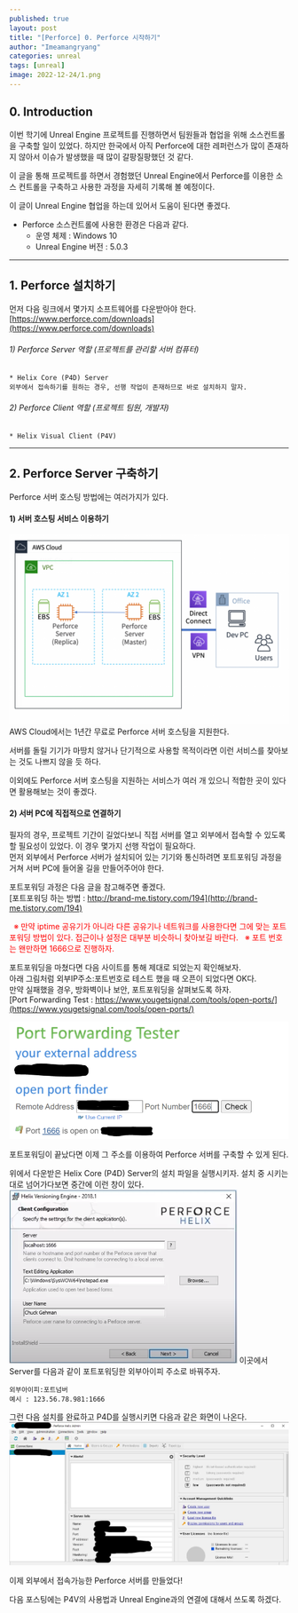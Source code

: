 ```yaml
---
published: true
layout: post
title: "[Perforce] 0. Perforce 시작하기"
author: "Imeamangryang"
categories: unreal
tags: [unreal]
image: 2022-12-24/1.png
---
```


## 0. Introduction
이번 학기에 Unreal Engine 프로젝트를 진행하면서 팀원들과 협업을 위해 소스컨트롤을 구축할 일이 있었다. 하지만 한국에서 아직 Perforce에 대한 레퍼런스가 많이 존재하지 않아서 이슈가 발생했을 때 많이 갈팡질팡했던 것 같다.

이 글을 통해 프로젝트를 하면서 경험했던 Unreal Engine에서 Perforce를 이용한 소스 컨트롤을 구축하고 사용한 과정을 자세히 기록해 볼 예정이다.

이 글이 Unreal Engine 협업을 하는데 있어서 도움이 된다면 좋겠다.

* Perforce 소스컨트롤에 사용한 환경은 다음과 같다.
    * 운영 체제 : Windows 10 
    * Unreal Engine 버전 : 5.0.3

***

## 1. Perforce 설치하기
먼저 다음 링크에서 몇가지 소프트웨어를 다운받아야 한다.
[https://www.perforce.com/downloads](https://www.perforce.com/downloads)

###### 1) Perforce Server 역할 (프로젝트를 관리할 서버 컴퓨터)
    * Helix Core (P4D) Server
    외부에서 접속하기를 원하는 경우, 선행 작업이 존재하므로 바로 설치하지 말자.


###### 2) Perforce Client 역할 (프로젝트 팀원, 개발자)
    * Helix Visual Client (P4V)


***

## 2. Perforce Server 구축하기
Perforce 서버 호스팅 방법에는 여러가지가 있다.

#### 1) 서버 호스팅 서비스 이용하기
![](/assets/img/2022-12-24/2.png)
AWS Cloud에서는 1년간 무료로 Perforce 서버 호스팅을 지원한다.

서버를 돌릴 기기가 마땅치 않거나 단기적으로 사용할 목적이라면 이런 서비스를 찾아보는 것도 나쁘지 않을 듯 하다.

이외에도 Perforce 서버 호스팅을 지원하는 서비스가 여러 개 있으니 적합한 곳이 있다면 활용해보는 것이 좋겠다.

#### 2) 서버 PC에 직접적으로 연결하기
필자의 경우, 프로젝트 기간이 길었다보니 직접 서버를 열고 외부에서 접속할 수 있도록 할 필요성이 있었다. 이 경우 몇가지 선행 작업이 필요하다.  
먼저 외부에서 Perforce 서버가 설치되어 있는 기기와 통신하려면 포트포워딩 과정을 거쳐 서버 PC에 들어올 길을 만들어주어야 한다.

포트포워딩 과정은 다음 글을 참고해주면 좋겠다.  
[포트포워딩 하는 방법 : http://brand-me.tistory.com/194](http://brand-me.tistory.com/194)

<span style = "color : red">&nbsp;  ※ 만약 iptime 공유기가 아니라 다른 공유기나 네트워크를 사용한다면 그에 맞는 포트포워딩 방법이 있다. 접근이나 설정은 대부분 비슷하니 찾아보길 바란다.
&nbsp; ※ 포트 번호는 왠만하면 1666으로 진행하자.</span> 

포트포워딩을 마쳤다면 다음 사이트를 통해 제대로 되었는지 확인해보자.  
아래 그림처럼 외부IP주소:포트번호로 테스트 했을 때 오픈이 되었다면 OK다.  
만약 실패했을 경우, 방화벽이나 보안, 포트포워딩을 살펴보도록 하자.  
[Port Forwarding Test : https://www.yougetsignal.com/tools/open-ports/](https://www.yougetsignal.com/tools/open-ports/)  

![](/assets/img/2022-12-24/3.PNG)  


포트포워딩이 끝났다면 이제 그 주소를 이용하여 Perforce 서버를 구축할 수 있게 된다.

위에서 다운받은 Helix Core (P4D) Server의 설치 파일을 실행시키자.
설치 중 시키는대로 넘어가다보면 중간에 이런 창이 있다.
![](/assets/img/2022-12-24/4.PNG)
이곳에서 Server를 다음과 같이 포트포워딩한 외부아이피 주소로 바꿔주자.
```
외부아이피:포트넘버
예시 : 123.56.78.981:1666
```
그런 다음 설치를 완료하고 P4D를 실행시키면 다음과 같은 화면이 나온다.
![](/assets/img/2022-12-24/5.jpg)

이제 외부에서 접속가능한 Perforce 서버를 만들었다!

다음 포스팅에는 P4V의 사용법과 Unreal Engine과의 연결에 대해서 쓰도록 하겠다.

















